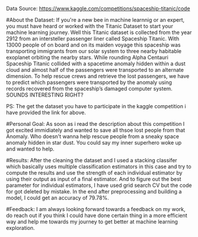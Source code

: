 Data Source: https://www.kaggle.com/competitions/spaceship-titanic/code

#About the Dataset: 
If you're a new bee in machine learnnig or an expert, you must have heard or worked with the Titanic Dataset to start your machine learning journey. Well this Titanic dataset is collected from the year 2912 from an intersteller passenger liner called Spaceship Titanic. With 13000 people of on board and on its maiden voyage this spaceship was transporting immigrants from our solar system to three nearby habitable exoplanet orbiting the nearby stars. While rounding Alpha Centauri Spaceship Titanic collided with a spacetime anomaly hidden within a dust cloud and almost half of the passengers were transported to an alternate dimension. To help rescue crews and retrieve the lost passengers, we have to predict which passengers were transported by the anomaly using records recovered from the spaceship’s damaged computer system. SOUNDS INTERESTING RIGHT?

PS: The get the dataset you have to participate in the kaggle competition i have provided the link for above.

#Personal Goal: 
As soon as i read the description about this competition I got excited immidiately and wanted to save all thsoe lost people from that Anomaly. Who doesn't wanna help rescue people from a sneaky space anomaly hidden in star dust. You could say my inner superhero woke up and wanted to help.

#Results:
After the cleaning the dataset and I used a stacking classifer which basically uses multiple classification estimators in this case and try to compute the results and use the strength of each individual estimator by using their output as input of a final estimator. And to figure out the best parameter for individual estimators, I have used grid search CV but the code for got deleted by mistake. In the end after preprocessing and building a model, I could get an accuracy of 79.78%.

#Feedback: 
I am always looking forward towards a feedback on my work, do reach out if you think I could have done certain thing in a more efficient way and help me towards my journey to get better at machine learning exploration.

